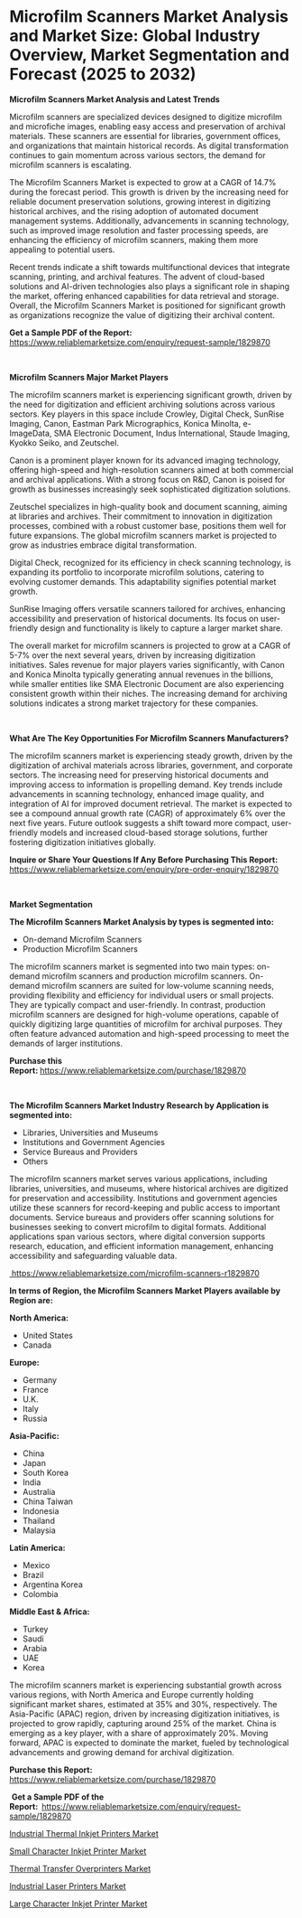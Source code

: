 <p><h1>Microfilm Scanners Market Analysis and Market Size: Global Industry Overview, Market Segmentation and Forecast (2025 to 2032)</h1></p><p><strong>Microfilm Scanners Market Analysis and Latest Trends</strong></p>
<p><p>Microfilm scanners are specialized devices designed to digitize microfilm and microfiche images, enabling easy access and preservation of archival materials. These scanners are essential for libraries, government offices, and organizations that maintain historical records. As digital transformation continues to gain momentum across various sectors, the demand for microfilm scanners is escalating.</p><p>The Microfilm Scanners Market is expected to grow at a CAGR of 14.7% during the forecast period. This growth is driven by the increasing need for reliable document preservation solutions, growing interest in digitizing historical archives, and the rising adoption of automated document management systems. Additionally, advancements in scanning technology, such as improved image resolution and faster processing speeds, are enhancing the efficiency of microfilm scanners, making them more appealing to potential users.</p><p>Recent trends indicate a shift towards multifunctional devices that integrate scanning, printing, and archival features. The advent of cloud-based solutions and AI-driven technologies also plays a significant role in shaping the market, offering enhanced capabilities for data retrieval and storage. Overall, the Microfilm Scanners Market is positioned for significant growth as organizations recognize the value of digitizing their archival content.</p></p>
<p><strong>Get a Sample PDF of the Report:&nbsp;</strong> <a href="https://www.reliablemarketsize.com/enquiry/request-sample/1829870?utm_campaign=1845&utm_medium=2&utm_source=Github&utm_content=ia&utm_term=11042025&utm_id=microfilm-scanners">https://www.reliablemarketsize.com/enquiry/request-sample/1829870</a></p>
<p>&nbsp;</p>
<p><strong>Microfilm Scanners Major Market Players</strong></p>
<p><p>The microfilm scanners market is experiencing significant growth, driven by the need for digitization and efficient archiving solutions across various sectors. Key players in this space include Crowley, Digital Check, SunRise Imaging, Canon, Eastman Park Micrographics, Konica Minolta, e-ImageData, SMA Electronic Document, Indus International, Staude Imaging, Kyokko Seiko, and Zeutschel.</p><p>Canon is a prominent player known for its advanced imaging technology, offering high-speed and high-resolution scanners aimed at both commercial and archival applications. With a strong focus on R&D, Canon is poised for growth as businesses increasingly seek sophisticated digitization solutions.</p><p>Zeutschel specializes in high-quality book and document scanning, aiming at libraries and archives. Their commitment to innovation in digitization processes, combined with a robust customer base, positions them well for future expansions. The global microfilm scanners market is projected to grow as industries embrace digital transformation.</p><p>Digital Check, recognized for its efficiency in check scanning technology, is expanding its portfolio to incorporate microfilm solutions, catering to evolving customer demands. This adaptability signifies potential market growth.</p><p>SunRise Imaging offers versatile scanners tailored for archives, enhancing accessibility and preservation of historical documents. Its focus on user-friendly design and functionality is likely to capture a larger market share.</p><p>The overall market for microfilm scanners is projected to grow at a CAGR of 5-7% over the next several years, driven by increasing digitization initiatives. Sales revenue for major players varies significantly, with Canon and Konica Minolta typically generating annual revenues in the billions, while smaller entities like SMA Electronic Document are also experiencing consistent growth within their niches. The increasing demand for archiving solutions indicates a strong market trajectory for these companies.</p></p>
<p>&nbsp;</p>
<p><strong>What Are The Key Opportunities For Microfilm Scanners Manufacturers?</strong></p>
<p><p>The microfilm scanners market is experiencing steady growth, driven by the digitization of archival materials across libraries, government, and corporate sectors. The increasing need for preserving historical documents and improving access to information is propelling demand. Key trends include advancements in scanning technology, enhanced image quality, and integration of AI for improved document retrieval. The market is expected to see a compound annual growth rate (CAGR) of approximately 6% over the next five years. Future outlook suggests a shift toward more compact, user-friendly models and increased cloud-based storage solutions, further fostering digitization initiatives globally.</p></p>
<p><strong>Inquire or Share Your Questions If Any Before Purchasing This Report:</strong> <a href="https://www.reliablemarketsize.com/enquiry/pre-order-enquiry/1829870?utm_campaign=1845&utm_medium=2&utm_source=Github&utm_content=ia&utm_term=11042025&utm_id=microfilm-scanners">https://www.reliablemarketsize.com/enquiry/pre-order-enquiry/1829870</a></p>
<p>&nbsp;</p>
<p><strong>Market Segmentation</strong></p>
<p><strong>The Microfilm Scanners Market Analysis by types is segmented into:</strong></p>
<p><ul><li>On-demand Microfilm Scanners</li><li>Production Microfilm Scanners</li></ul></p>
<p><p>The microfilm scanners market is segmented into two main types: on-demand microfilm scanners and production microfilm scanners. On-demand microfilm scanners are suited for low-volume scanning needs, providing flexibility and efficiency for individual users or small projects. They are typically compact and user-friendly. In contrast, production microfilm scanners are designed for high-volume operations, capable of quickly digitizing large quantities of microfilm for archival purposes. They often feature advanced automation and high-speed processing to meet the demands of larger institutions.</p></p>
<p><strong>Purchase this Report:&nbsp;</strong><a href="https://www.reliablemarketsize.com/purchase/1829870?utm_campaign=1845&utm_medium=2&utm_source=Github&utm_content=ia&utm_term=11042025&utm_id=microfilm-scanners">https://www.reliablemarketsize.com/purchase/1829870</a></p>
<p>&nbsp;</p>
<p><strong>The Microfilm Scanners Market Industry Research by Application is segmented into:</strong></p>
<p><ul><li>Libraries, Universities and Museums</li><li>Institutions and Government Agencies</li><li>Service Bureaus and Providers</li><li>Others</li></ul></p>
<p><p>The microfilm scanners market serves various applications, including libraries, universities, and museums, where historical archives are digitized for preservation and accessibility. Institutions and government agencies utilize these scanners for record-keeping and public access to important documents. Service bureaus and providers offer scanning solutions for businesses seeking to convert microfilm to digital formats. Additional applications span various sectors, where digital conversion supports research, education, and efficient information management, enhancing accessibility and safeguarding valuable data.</p></p>
<p><a href="https://www.reliablemarketsize.com/microfilm-scanners-r1829870?utm_campaign=1845&utm_medium=2&utm_source=Github&utm_content=ia&utm_term=11042025&utm_id=microfilm-scanners">&nbsp;https://www.reliablemarketsize.com/microfilm-scanners-r1829870</a></p>
<p><strong>In terms of Region, the Microfilm Scanners Market Players available by Region are:</strong></p>
<p>
    <p> <strong> North America: </strong>
        <ul>
            <li>United States</li>
            <li>Canada</li>
        </ul>
        </p> 
    <p> <strong> Europe: </strong>
        <ul>
            <li>Germany</li>
            <li>France</li>
            <li>U.K.</li>
            <li>Italy</li>
            <li>Russia</li>
        </ul>
        </p> 
    <p> <strong> Asia-Pacific: </strong>
        <ul>
            <li>China</li>
            <li>Japan</li>
            <li>South Korea</li>
            <li>India</li>
            <li>Australia</li>
            <li>China Taiwan</li>
            <li>Indonesia</li>
            <li>Thailand</li>
            <li>Malaysia</li>
        </ul>
        </p> 
    <p> <strong> Latin America: </strong>
        <ul>
            <li>Mexico</li>
            <li>Brazil</li>
            <li>Argentina Korea</li>
            <li>Colombia</li>
        </ul>
        </p> 
    <p> <strong> Middle East & Africa: </strong>
        <ul>
            <li>Turkey</li>
            <li>Saudi</li>
            <li>Arabia</li>
            <li>UAE</li>
            <li>Korea</li>
        </ul>
    </p>
    </p>
<p><p>The microfilm scanners market is experiencing substantial growth across various regions, with North America and Europe currently holding significant market shares, estimated at 35% and 30%, respectively. The Asia-Pacific (APAC) region, driven by increasing digitization initiatives, is projected to grow rapidly, capturing around 25% of the market. China is emerging as a key player, with a share of approximately 20%. Moving forward, APAC is expected to dominate the market, fueled by technological advancements and growing demand for archival digitization.</p></p>
<p><strong>Purchase this Report: </strong><a href="https://www.reliablemarketsize.com/purchase/1829870?utm_campaign=1845&utm_medium=2&utm_source=Github&utm_content=ia&utm_term=11042025&utm_id=microfilm-scanners">https://www.reliablemarketsize.com/purchase/1829870</a></p>
<p>&nbsp;<strong>Get a Sample PDF of the Report:&nbsp;&nbsp;</strong><a href="https://www.reliablemarketsize.com/enquiry/request-sample/1829870?utm_campaign=1845&utm_medium=2&utm_source=Github&utm_content=ia&utm_term=11042025&utm_id=microfilm-scanners">https://www.reliablemarketsize.com/enquiry/request-sample/1829870</a></p>
<p><strong></strong></p>
<p><p><a href="https://github.com/cordaysamaya/Market-Research-Report-List-1/blob/main/industrial-thermal-inkjet-printers-market.md?utm_campaign=1845&utm_medium=2&utm_source=Github&utm_content=ia&utm_term=11042025&utm_id=microfilm-scanners">Industrial Thermal Inkjet Printers Market</a></p><p><a href="https://github.com/gripeluigstt/Market-Research-Report-List-1/blob/main/small-character-inkjet-printer-market.md?utm_campaign=1845&utm_medium=2&utm_source=Github&utm_content=ia&utm_term=11042025&utm_id=microfilm-scanners">Small Character Inkjet Printer Market</a></p><p><a href="https://github.com/obajimlaweh59/Market-Research-Report-List-1/blob/main/thermal-transfer-overprinters-market.md?utm_campaign=1845&utm_medium=2&utm_source=Github&utm_content=ia&utm_term=11042025&utm_id=microfilm-scanners">Thermal Transfer Overprinters Market</a></p><p><a href="https://github.com/muoioconzej8/Market-Research-Report-List-1/blob/main/industrial-laser-printers-market.md?utm_campaign=1845&utm_medium=2&utm_source=Github&utm_content=ia&utm_term=11042025&utm_id=microfilm-scanners">Industrial Laser Printers Market</a></p><p><a href="https://github.com/rvadencho/Market-Research-Report-List-1/blob/main/large-character-inkjet-printer-market.md?utm_campaign=1845&utm_medium=2&utm_source=Github&utm_content=ia&utm_term=11042025&utm_id=microfilm-scanners">Large Character Inkjet Printer Market</a></p></p>